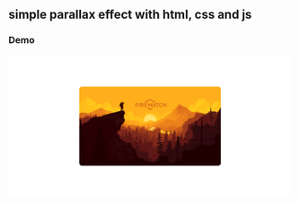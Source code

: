 ## simple parallax effect with html, css and js

### Demo
[![img.png](img.png)](https://philipphermes.github.io/html-parallax-image/)